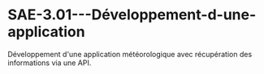 # SAE-3.01---Développement-d-une-application
Développement d'une application météorologique avec récupération des informations via une API.